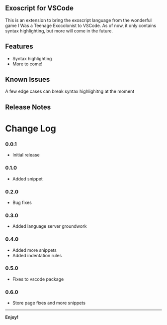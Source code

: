 ## Exoscript for VSCode

This is an extension to bring the exoscript language from the wonderful game I Was a Teenage Exocolonist to VSCode. As of now, it only contains syntax highlighting, but more will come in the future.

## Features

- Syntax highlighting
- More to come!

## Known Issues

A few edge cases can break syntax highlighitng at the moment

## Release Notes

# Change Log

### 0.0.1

- Initial release

### 0.1.0

- Added snippet

### 0.2.0

- Bug fixes

### 0.3.0

- Added language server groundwork

### 0.4.0

- Added more snippets
- Added indentation rules

### 0.5.0

- Fixes to vscode package

### 0.6.0

- Store page fixes and more snippets

-----------------------------------------------------------------------------------------------------------

**Enjoy!**
